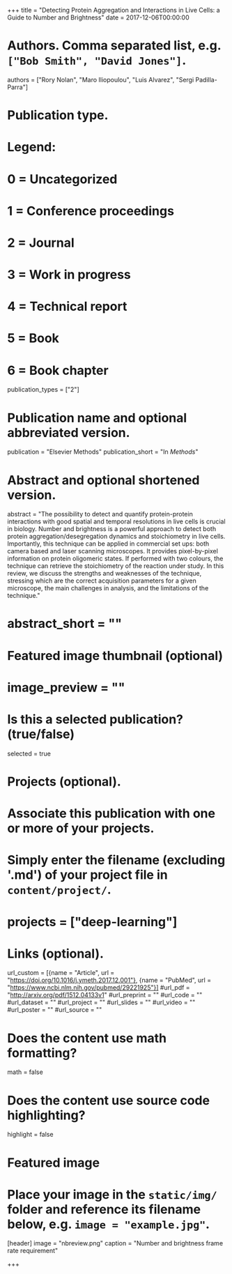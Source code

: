 +++
title = "Detecting Protein Aggregation and Interactions in Live Cells: a Guide to Number and Brightness"
date = 2017-12-06T00:00:00

# Authors. Comma separated list, e.g. `["Bob Smith", "David Jones"]`.
authors = ["Rory Nolan", "Maro Iliopoulou", "Luis Alvarez", "Sergi Padilla-Parra"]

# Publication type.
# Legend:
# 0 = Uncategorized
# 1 = Conference proceedings
# 2 = Journal
# 3 = Work in progress
# 4 = Technical report
# 5 = Book
# 6 = Book chapter
publication_types = ["2"]

# Publication name and optional abbreviated version.
publication = "Elsevier Methods"
publication_short = "In *Methods*"

# Abstract and optional shortened version.
abstract = "The possibility to detect and quantify protein-protein interactions with good spatial and temporal resolutions in live cells is crucial in biology. Number and brightness is a powerful approach to detect both protein aggregation/desegregation dynamics and stoichiometry in live cells. Importantly, this technique can be applied in commercial set ups: both camera based and laser scanning microscopes. It provides pixel-by-pixel information on protein oligomeric states. If performed with two colours, the technique can retrieve the stoichiometry of the reaction under study. In this review, we discuss the strengths and weaknesses of the technique, stressing which are the correct acquisition parameters for a given microscope, the main challenges in analysis, and the limitations of the technique."
# abstract_short = ""

# Featured image thumbnail (optional)
# image_preview = ""

# Is this a selected publication? (true/false)
selected = true

# Projects (optional).
#   Associate this publication with one or more of your projects.
#   Simply enter the filename (excluding '.md') of your project file in `content/project/`.
# projects = ["deep-learning"]

# Links (optional).
url_custom = [{name = "Article", url = "https://doi.org/10.1016/j.ymeth.2017.12.001"}, {name = "PubMed", url = "https://www.ncbi.nlm.nih.gov/pubmed/29221925"}]
#url_pdf = "http://arxiv.org/pdf/1512.04133v1"
#url_preprint = ""
#url_code = ""
#url_dataset = ""
#url_project = ""
#url_slides = ""
#url_video = ""
#url_poster = ""
#url_source = ""

# Does the content use math formatting?
math = false

# Does the content use source code highlighting?
highlight = false

# Featured image
# Place your image in the `static/img/` folder and reference its filename below, e.g. `image = "example.jpg"`.
[header]
image = "nbreview.png"
caption = "Number and brightness frame rate requirement"

+++
